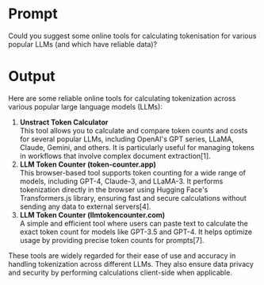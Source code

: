 # Prompt

Could you suggest some online tools for calculating tokenisation for various popular LLMs (and which have reliable data)?

# Output

Here are some reliable online tools for calculating tokenization across various popular large language models (LLMs):

1. **Unstract Token Calculator**\
   This tool allows you to calculate and compare token counts and costs for several popular LLMs, including OpenAI's GPT series, LLaMA, Claude, Gemini, and others. It is particularly useful for managing tokens in workflows that involve complex document extraction\[1].
2. **LLM Token Counter (token-counter.app)**\
   This browser-based tool supports token counting for a wide range of models, including GPT-4, Claude-3, and LLaMA-3. It performs tokenization directly in the browser using Hugging Face's Transformers.js library, ensuring fast and secure calculations without sending any data to external servers\[4].
3. **LLM Token Counter (llmtokencounter.com)**\
   A simple and efficient tool where users can paste text to calculate the exact token count for models like GPT-3.5 and GPT-4. It helps optimize usage by providing precise token counts for prompts\[7].

These tools are widely regarded for their ease of use and accuracy in handling tokenization across different LLMs. They also ensure data privacy and security by performing calculations client-side when applicable.

&#x20;
